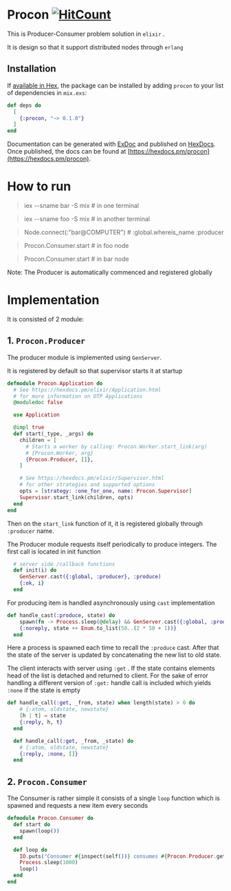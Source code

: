 # Procon [![HitCount](http://hits.dwyl.com/realsarm/Procon.svg)](http://hits.dwyl.com/realsarm/Procon)

This is Producer-Consumer problem solution in `elixir` .

It is design so that it support distributed nodes through `erlang`  

## Installation

If [available in Hex](https://hex.pm/docs/publish), the package can be installed
by adding `procon` to your list of dependencies in `mix.exs`:

```elixir
def deps do
  [
    {:procon, "~> 0.1.0"}
  ]
end
```

Documentation can be generated with [ExDoc](https://github.com/elixir-lang/ex_doc)
and published on [HexDocs](https://hexdocs.pm). Once published, the docs can
be found at [https://hexdocs.pm/procon](https://hexdocs.pm/procon).

# How to run

> iex --sname bar -S mix # in one terminal

> iex --sname foo -S mix # in another terminal

> Node.connect(:"bar@COMPUTER") # :global.whereis_name :producer

> Procon.Consumer.start # in foo node

> Procon.Consumer.start # in bar node

Note: The Producer is automatically commenced and registered globally

# Implementation

It is consisted of 2 module:

## 1. `Procon.Producer`

   The producer module is implemented using `GenServer`.

   It is registered by default so that supervisor starts it at startup

   ```elixir
   defmodule Procon.Application do
     # See https://hexdocs.pm/elixir/Application.html
     # for more information on OTP Applications
     @moduledoc false
   
     use Application
   
     @impl true
     def start(_type, _args) do
       children = [
         # Starts a worker by calling: Procon.Worker.start_link(arg)
         # {Procon.Worker, arg}
         {Procon.Producer, []},
       ]
   
       # See https://hexdocs.pm/elixir/Supervisor.html
       # for other strategies and supported options
       opts = [strategy: :one_for_one, name: Procon.Supervisor]
       Supervisor.start_link(children, opts)
     end
   end
   
   ```

   Then on the `start_link`  function of it, it is registered globally through `:producer` name.

   The Producer module requests itself periodically to produce integers. The first call is located in init function

   ```elixir
     # server side /callback functions
     def init(i) do
       GenServer.cast({:global, :producer}, :produce)
       {:ok, i}
     end
   ```

   For producing item is handled asynchronously using `cast` implementation

   ```elixir
   def handle_cast(:produce, state) do
       spawn(fn -> Process.sleep(@delay) && GenServer.cast({:global, :producer}, :produce) end)
       {:noreply, state ++ Enum.to_list(50..(2 * 50 + 1))}
     end
   ```

   Here a process is spawned each time to recall the `:produce` cast. After that the state of the server is updated by concatenating the new list to old state.

   The client interacts with server using `:get` . If the state contains elements head of the list is detached and returned to client. For the sake of error handling a different version of `:get:` handle call is included which yields `:none` if the state is empty

   ```elixir
   def handle_call(:get, _from, state) when length(state) > 0 do
       # {:atom, oldstate, newstate}
       [h | t] = state
       {:reply, h, t}
     end
   
     def handle_call(:get, _from, _state) do
       # {:atom, oldstate, newstate}
       {:reply, :none, []}
     end
   ```

   

## 2. `Procon.Consumer`

The Consumer is rather simple it consists of a single `loop` function which is spawned and requests a new item every seconds

```elixir
defmodule Procon.Consumer do
  def start do
    spawn(loop())
  end

  def loop do
    IO.puts("Consumer #{inspect(self())} consumes #{Procon.Producer.get()}")
    Process.sleep(1000)
    loop()
  end
end
```

